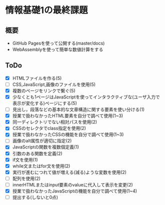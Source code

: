 # 情報基礎1の最終課題

## 概要
- GitHub Pagesを使って公開する(master/docs)
- WebAssemblyを使って簡単な数値計算をする

## ToDo
- [x] HTMLファイルを作る(5)
- [ ] CSS,JavaScript,画像のファイルを使用(5)
- [x] 複数のページをリンクで繋ぐ(5)
- [x] 少なくとも1ページはJavaScriptを使ってインタラクティブな(ユーザ入力で表示が変化する)ページにする(5)
- [ ] 見出し，段落などの基本的な文章構造に関する要素を使い分ける(1)
- [x] 授業で扱わなかったHTML要素を自分で調べて使用(1~3)
- [x] 同一ディレクトリでない相対パスを使用(2)
- [x] CSSのセレクタでclass指定を使用(2)
- [x] 授業で扱わなかったCSSの機能を自分で調べて使用(1~3)
- [ ] 画像のalt属性が適切に指定(2)
- [x] JavaScriptの関数を複数個定義(1)
- [x] 引数のある関数を定義(2)
- [x] if文を使用(1)
- [x] while文またはfor文を使用(2)
- [x] 実行が進むにつれて値が増える(減る)ような変数を使用(2)
- [ ] 配列を使用(2)
- [ ] innerHTMLまたはinput要素のvalueに代入して表示を変更(2)
- [x] 授業で扱わなかったJavaScriptの機能を自分で調べて使用(1~4)
- [ ] 提出する(しないと0点)
